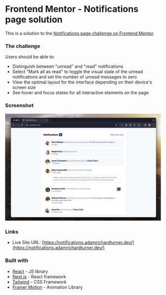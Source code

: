 # Frontend Mentor - Notifications page solution

This is a solution to the [Notifications page challenge on Frontend Mentor](https://www.frontendmentor.io/challenges/notifications-page-DqK5QAmKbC).

### The challenge

Users should be able to:

- Distinguish between "unread" and "read" notifications
- Select "Mark all as read" to toggle the visual state of the unread notifications and set the number of unread messages to zero
- View the optimal layout for the interface depending on their device's screen size
- See hover and focus states for all interactive elements on the page

### Screenshot

![](./screenshot.png)

### Links

- Live Site URL: [https://notifications.adamrichardturner.dev/](https://notifications.adamrichardturner.dev/)

### Built with

- [React](https://reactjs.org/) - JS library
- [Next.js](https://nextjs.org/) - React framework
- [Tailwind](https://tailwindcss.com/) - CSS Framework
- [Framer Motion](https://www.framer.com/) - Animation Library
